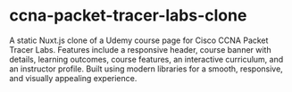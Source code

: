# ccna-packet-tracer-labs-clone
A static Nuxt.js clone of a Udemy course page for Cisco CCNA Packet Tracer Labs. Features include a responsive header, course banner with details, learning outcomes, course features, an interactive curriculum, and an instructor profile. Built using modern libraries for a smooth, responsive, and visually appealing experience.
